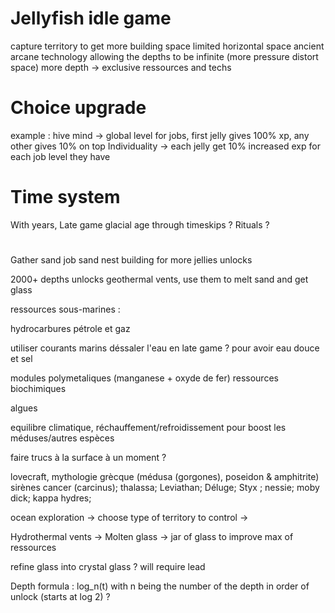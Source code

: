 # Jellyfish idle game

capture territory to get more building space
limited horizontal space
ancient arcane technology allowing the depths to be infinite (more pressure distort space)
more depth -> exclusive ressources and techs  

# Choice upgrade
example :
hive mind -> global level for jobs, first jelly gives 100% xp, any other gives 10% on top
Individuality -> each jelly get 10% increased exp for each job level they have

# Time system

With years, Late game glacial age through timeskips ? Rituals ?

# 

Gather sand job
sand nest building for more jellies
unlocks 

2000+ depths unlocks geothermal vents, use them to melt sand and get glass


ressources sous-marines :

hydrocarbures pétrole et gaz


utiliser courants marins
déssaler l'eau en late game ? pour avoir eau douce et sel

modules polymetaliques (manganese + oxyde de fer)
ressources biochimiques 

algues

equilibre climatique, réchauffement/refroidissement pour boost les méduses/autres espèces

faire trucs à la surface à un moment ?

lovecraft, mythologie grècque (médusa (gorgones), poseidon & amphitrite) sirènes
cancer (carcinus); thalassa; Leviathan; Déluge; Styx ; nessie; moby dick; kappa
hydres;



ocean exploration -> choose type of territory to control ->

Hydrothermal vents -> Molten glass -> jar of glass to improve max of ressources

refine glass into crystal glass ? will require lead

Depth formula : log_n(t) with n being the number of the depth in order of unlock (starts at log 2) ?